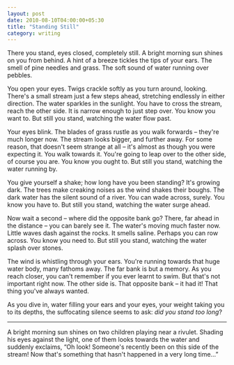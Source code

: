 ```yaml
---
layout: post
date: 2010-08-10T04:00:00+05:30
title: "Standing Still"
category: writing
---
```


There you stand, eyes closed, completely still. A bright morning sun shines on you from behind. A hint of a breeze tickles the tips of your ears. The smell of pine needles and grass. The soft sound of water running over pebbles.

You open your eyes. Twigs crackle softly as you turn around, looking. There's a small stream just a few steps ahead, stretching endlessly in either direction. The water sparkles in the sunlight. You have to cross the stream, reach the other side. It is narrow enough to just step over. You know you want to. But still you stand, watching the water flow past.

Your eyes blink. The blades of grass rustle as you walk forwards – they're much longer now. The stream looks bigger, and further away. For some reason, that doesn't seem strange at all – it's almost as though you were expecting it. You walk towards it. You're going to leap over to the other side, of course you are. You know you ought to. But still you stand, watching the water running by.

You give yourself a shake; how long have you been standing? It's growing dark. The trees make creaking noises as the wind shakes their boughs. The dark water has the silent sound of a river. You can wade across, surely. You know you have to. But still you stand, watching the water surge ahead.

Now wait a second – where did the opposite bank go? There, far ahead in the distance – you can barely see it. The water's moving much faster now. Little waves dash against the rocks. It smells saline. Perhaps you can row across. You know you need to. But still you stand, watching the water splash over stones.

The wind is whistling through your ears. You're running towards that huge water body, many fathoms away. The far bank is but a memory. As you reach closer, you can't remember if you ever learnt to swim. But that's not important right now. The other side is. That opposite bank – it had it! That thing you've always wanted.

As you dive in, water filling your ears and your eyes, your weight taking you to its depths, the suffocating silence seems to ask: *did you stand too long*?

***

A bright morning sun shines on two children playing near a rivulet. Shading his eyes against the light, one of them looks towards the water and suddenly exclaims, “Oh look! Someone's recently been on this side of the stream! Now that's something that hasn't happened in a very long time...”